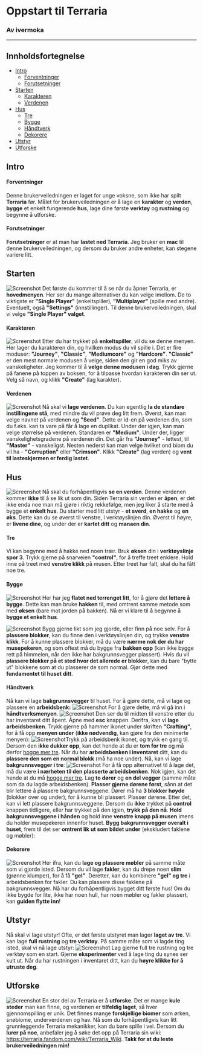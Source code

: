 # Oppstart til Terraria

### Av ivermoka

---

## Innholdsfortegnelse
  - [Intro](#intro)
    - [Forventninger](#forventninger)
    - [Forutsetninger](#forutsetninger)
  - [Starten](#starten)
    - [Karakteren](#karakteren)
    - [Verdenen](#verdenen)
  - [Hus](#hus)
    - [Tre](#tre)
    - [Bygge](#bygge)
    - [Håndtverk](#håndtverk)
    - [Dekorere](#dekorere)
  - [Utstyr](#utstyr)
  - [Utforske](#utforske)

## Intro

#### Forventninger

Denne brukerveiledningen er laget for unge voksne, som ikke har spilt **Terraria** før. Målet for brukerveiledningen er å lage en **karakter** og **verden**, **bygge** et enkelt fungerende **hus**, lage dine første **verktøy** og **rustning** og begynne å utforske.

#### Forutsetninger

**Forutsetninger** er at man har **lastet ned Terraria**. Jeg bruker en **mac** til denne brukerveiledningen, og dersom du bruker andre enheter, kan stegene variere litt.

## Starten

![Screenshot](images/Screenshot%202024-01-22%20at%2010.29.30.png)
Det første du kommer til å se når du åpner Terraria, er **hovedmenyen**. Her ser du mange alternativer du kan velge imellom. De to viktigste er **"Single Player"** (enkeltspiller), **"Multiplayer"** (spille med andre). Eventuelt, også **"Settings"** (innstillinger). Til denne brukerveiledningen, skal vi velge **"Single Player" valget**.

#### Karakteren

![Screenshot](images/Screenshot%202024-01-22%20at%2010.29.45.png)
Etter du har trykket på **enkeltspiller**, vil du se denne menyen. Her lager du karakteren din, og hvilken modus du vil spille i. Det er fire moduser: **"Journey"**, **"Classic"**, **"Mediumcore"** og **"Hardcore"**. **"Classic"** er den mest normale modusen å velge, siden den gir en god miks av vanskeligheter. Jeg kommer til å **velge denne modusen i dag**. Trykk gjerne på fanene på toppen av boksen, for å tilpasse hvordan karakteren din ser ut. Velg så navn, og klikk **"Create"** (lag karakter).

#### Verdenen

![Screenshot](images/Screenshot%202024-01-22%20at%2010.30.11.png)
Nå skal vi **lage verdenen**. Du kan egentlig **la de standare instillingene stå**, med mindre du vil prøve deg litt frem. Øverst, kan man velge navnet på verdenen og **"Seed"**. Dette er id-en på verdenen din, som du f.eks. kan ta vare på får å lage en duplikat. Under der igjen, kan man velge størrelse på verdenen. Standaren er **"Medium"**. Under der, ligger vanskelighetsgradene på verdenen din. Det går fra **"Journey"** - lettest, til **"Master"** - vanskeligst. Nesten nederst kan man velge hvilket ond biom du vil ha - **"Corruption"** eller **"Crimson"**. Klikk **"Create"** (lag verden) og **vent til lasteskjermen er ferdig lastet**.

## Hus

![Screenshot](images/Screenshot%202024-01-22%20at%2010.31.51.png)
Nå skal du forhåpentligvis **se en verden**. Denne verdenen kommer **ikke** til å se lik ut som din. Siden Terraria sin verden er **åpen**, er det ikke enda noe man må gjøre i riktig rekkefølge, men jeg liker å starte med å bygge et **enkelt hus**. Du starter med litt utstyr - **et sverd**, **en hakke** og **en øks**. Dette kan du se øverst til venstre, i verktøyslinjen din. Øverst til høyre, er **livene dine**, og under der er **kartet ditt** og **manaen din**.

#### Tre

Vi kan begynne med å hakke ned noen trær. Bruk **øksen** din i **verktøyslinje spor 3**. Trykk gjerne på snarveien **"control"**, for å treffe treet enklere. Hold inne på treet med **venstre klikk** på musen. Etter treet har falt, skal du ha fått noe tre.

#### Bygge

![Screenshot](images/Screenshot%202024-01-22%20at%2010.33.45.png)
Her har jeg **flatet ned terrenget litt**, for å gjøre det **lettere å bygge**. Dette kan man bruke **hakken** til, med omtrent samme metode som med **øksen** (bare mot jorden på bakken). Nå er vi klare til å begynne å **bygge et enkelt hus**.

![Screenshot](images/Screenshot%202024-01-22%20at%2010.34.41.png)
Bygg gjerne likt som jeg gjorde, eller finn på noe selv. For å **plassere blokker**, kan du finne den i verktøyslinjen din, og trykke **venstre klikk**. For å kunne plassere blokker, må du være **nærme nok der du har musepekeren**, og som oftest må du bygge fra **bakken opp** (kan ikke bygge rett på himmelen, når den ikke har bakgrunnsvegger plassert). Hvis du vil **plassere blokker på et sted hvor det allerede er blokker**, kan du bare "bytte ut" blokkene som at du plasserer de som normal. Gjør dette med **fundamentet til huset ditt**.

#### Håndtverk

Nå kan vi lage **bakgrunnsvegger** til huset. For å gjøre dette, må vi lage og plassere en **arbeidsbenk:**
![Screenshot](images/Screenshot%202024-01-22%20at%2010.35.07.png)
For å gjøre dette, må vi gå inn i **håndtverksmenyen**.
![Screenshot](images/Screenshot%202024-01-22%20at%2010.34.51.png)
Den ser du til midten til venstre etter du har inventaret ditt åpent. Åpne med **esc** knappen. Derifra, kan vi **lage arbeidsbenken**. Trykk gjerne på hammer ikonet under skriften **"Crafting"**, for å få opp **menyen under** (**ikke nødvendig**, kan gjøre fra den minimerte menyen):
![Screenshot](images/Screenshot%202024-01-22%20at%2010.35.44.png)Trykk på arbeidsbenk ikonet, og trykk en gang til. Dersom den **ikke dukker opp**, kan det hende at du er **tom for tre** og må derfor [hogge mer tre](#tre). Når du har **arbeidsbenken i inventaret** ditt, kan du **plassere den som en normal blokk** (må ha noe under). Nå, kan vi lage **bakgrunnsvegger i tre**:
![Screenshot](images/Screenshot%202024-01-22%20at%2010.36.21.png)
For å få opp alternativet til å lage det, må du være **i nærheten til den plasserte arbeidsbenken**. Nok igjen, kan det hende at du må [hogge mer tre](#tre). Lag **to dører** og **en del vegger** (samme måte som da du lagde arbeidsbenken). **Plasser gjerne dørene først**, sånn at det blir lettere å plassere bakgrunnsveggene. Dører må ha **3 blokker høyde** (blokker over og under), for å kunne bli plassert. Plasser dørene. Etter det, kan vi lett plassere bakgrunnsveggene. Dersom du **ikke** trykket på **control** knappen tidligere, eller har trykket på den igjen, **trykk på den nå**. **Hold bakgrunnsveggene i hånden** og hold inne **venstre knapp på musen** imens du holder musepekeren innenfor huset. **Bygg bakgrunnsvegger overalt i huset**, frem til det ser **omtrent lik ut som bildet under** (ekskludert faklene og møbler):

#### Dekorere

![Screenshot](images/Screenshot%202024-01-22%20at%2010.37.40.png)
Her ifra, kan du **lage og plassere møbler** på samme måte som vi gjorde isted. Dersom du vil lage **fakler**, kan du drepe noen **slim** (grønne klumper), for å få **"gel"**. Deretter, kan du kombinere **"gel" og tre** i arbeidsbenken for fakler. Du kan plassere disse faklene på bakgrunnsvegger. Nå har du forhåpentligvis bygget ditt første hus! Om du ikke bygde for lite, ikke har noen hull, har noen møbler og fakler plassert, kan **guiden flytte inn**!

## Utstyr

Nå skal vi lage utstyr! Ofte, er det første utstyret man lager **laget av tre**. Vi kan lage **full rustning** og **tre verktøy**. På samme måte som vi lagde ting isted, skal vi nå lage utstyr:
![Screenshot](images/Screenshot%202024-01-22%20at%2010.54.39.png)
Lag gjerne full tre rustning og tre verktøy som en start. Gjerne **eksperimenter** ved å lage ting du synes ser kult ut. Når du har rustningen i inventaret ditt, kan du **høyre klikke for å utruste deg**.

## Utforske

![Screenshot](images/Screenshot%202024-01-22%20at%2010.40.24.png)
En stor del av Terraria er å **utforske**. Det er mange **kule steder** man kan finne, og verdenen er **tilfeldig laget**, så hver gjennomspilling er unik. Det finnes mange **forskjellige biomer** som ørken, snøbiome, underverdenen og hav. Nå som du forhåpentligvis kan litt grunnleggende Terraria mekanikker, kan du bare spille i vei. Dersom du **lurer på noe**, anbefaler jeg å søke det opp på Terraria sin wiki: https://terraria.fandom.com/wiki/Terraria_Wiki. **Takk for at du leste brukerveiledningen min!**
